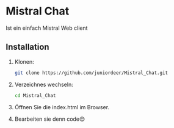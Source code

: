 
# Mistral Chat

Ist ein einfach Mistral Web client

## Installation

1. Klonen:
   ```bash
   git clone https://github.com/juniordeer/Mistral_Chat.git
2. Verzeichnes wechseln:
   ```bash
   cd Mistral_Chat

3. Öffnen Sie die index.html im Browser.

4. Bearbeiten sie denn code😊


